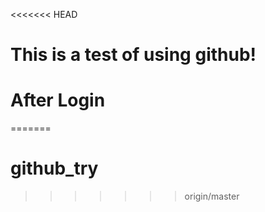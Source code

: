 <<<<<<< HEAD
# This is a test of using github!

# After Login
=======
# github_try
>>>>>>> origin/master
